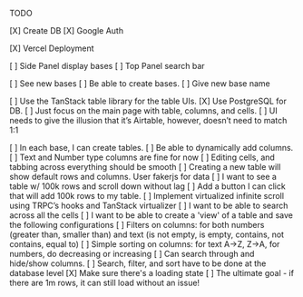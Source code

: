 TODO

[X] Create DB
[X] Google Auth

[X] Vercel Deployment

[ ] Side Panel display bases
[ ] Top Panel search bar

[ ] See new bases
[ ] Be able to create bases.
[ ] Give new base name

[ ] Use the TanStack table library for the table UIs.
[X] Use PostgreSQL for DB.
[ ] Just focus on the main page with table, columns, and cells.
[ ] UI needs to give the illusion that it’s Airtable, however, doesn’t need to match 1:1

[ ] In each base, I can create tables.
[ ] Be able to dynamically add columns.
[ ] Text and Number type columns are fine for now
[ ] Editing cells, and tabbing across everything should be smooth
[ ] Creating a new table will show default rows and columns. User fakerjs for data
[ ] I want to see a table w/ 100k rows and scroll down without lag
[ ] Add a button I can click that will add 100k rows to my table.
[ ] Implement virtualized infinite scroll using TRPC’s hooks and TanStack virtualizer
[ ] I want to be able to search across all the cells
[ ] I want to be able to create a 'view' of a table and save the following configurations
[ ] Filters on columns: for both numbers (greater than, smaller than) and text (is not empty, is empty, contains, not contains, equal to)
[ ] Simple sorting on columns: for text A→Z, Z→A, for numbers, do decreasing or increasing
[ ] Can search through and hide/show columns.
[ ] Search, filter, and sort have to be done at the database level
[X] Make sure there's a loading state
[ ] The ultimate goal - if there are 1m rows, it can still load without an issue!